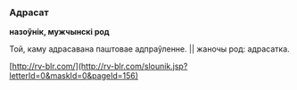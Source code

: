 ### Адрасат
**назоўнік, мужчынскі род**

Той, каму адрасавана паштовае адпраўленне. || жаночы род: адрасатка.

<a rel="author">[http://rv-blr.com/](http://rv-blr.com/slounik.jsp?letterId=0&maskId=0&pageId=156)</a>
